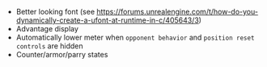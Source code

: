 - Better looking font (see https://forums.unrealengine.com/t/how-do-you-dynamically-create-a-ufont-at-runtime-in-c/405643/3)
- Advantage display
- Automatically lower meter when `opponent behavior` and `position reset controls` are hidden
- Counter/armor/parry states
